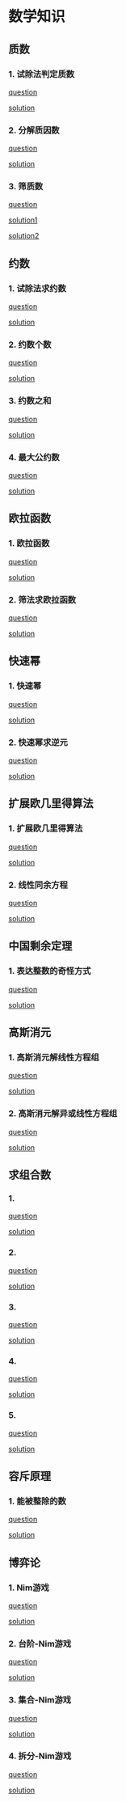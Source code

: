 # 数学知识

## 质数

### 1. 试除法判定质数

[question](https://www.acwing.com/problem/content/868/)

[solution](./TrialDivision4Prime.cpp)

### 2. 分解质因数

[question](https://www.acwing.com/problem/content/869/)

[solution](./PrimeFactorization.cpp)

### 3. 筛质数

[question](https://www.acwing.com/problem/content/870/)

[solution1](./EratosthenesSieve.cpp)

[solution2](./LinearSieve.cpp)

## 约数

### 1. 试除法求约数

[question](https://www.acwing.com/problem/content/871/)

[solution](./TrialDivision4Divisor.cpp)

### 2. 约数个数

[question](https://www.acwing.com/problem/content/872/)

[solution](./NumberOfDivisor.cpp)

### 3. 约数之和

[question](https://www.acwing.com/problem/content/873/)

[solution](./SumOfDivisor.cpp)

### 4. 最大公约数

[question](https://www.acwing.com/problem/content/874/)

[solution](./GreatestCommonDivisor.cpp)

## 欧拉函数

### 1. 欧拉函数

[question](https://www.acwing.com/problem/content/875/)

[solution](./EulerFunction.cpp)

### 2. 筛法求欧拉函数

[question](https://www.acwing.com/problem/content/876/)

[solution](./SieveMethod4EulerFunction.cpp)

## 快速幂

### 1. 快速幂

[question]()

[solution]()

### 2. 快速幂求逆元

[question]()

[solution]()

## 扩展欧几里得算法

### 1. 扩展欧几里得算法

[question]()

[solution]()

### 2. 线性同余方程

[question]()

[solution]()

## 中国剩余定理

### 1. 表达整数的奇怪方式

[question]()

[solution]()

## 高斯消元

### 1. 高斯消元解线性方程组

[question]()

[solution]()

### 2. 高斯消元解异或线性方程组

[question]()

[solution]()

## 求组合数

### 1. 

[question]()

[solution]()

### 2. 

[question]()

[solution]()

### 3. 

[question]()

[solution]()

### 4. 

[question]()

[solution]()

### 5. 

[question]()

[solution]()

## 容斥原理

### 1. 能被整除的数

[question]()

[solution]()

## 博弈论

### 1. Nim游戏

[question]()

[solution]()

### 2. 台阶-Nim游戏

[question]()

[solution]()

### 3. 集合-Nim游戏

[question]()

[solution]()

### 4. 拆分-Nim游戏

[question]()

[solution]()